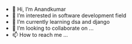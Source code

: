 - 👋 Hi, I’m Anandkumar 
- 👀 I’m interested in software development field
- 🌱 I’m currently learning dsa and django
- 💞️ I’m looking to collaborate on ...
- 📫 How to reach me ...

<!---
Anandkx007/Anandkx007 is a ✨ special ✨ repository because its `README.md` (this file) appears on your GitHub profile.
You can click the Preview link to take a look at your changes.
--->
